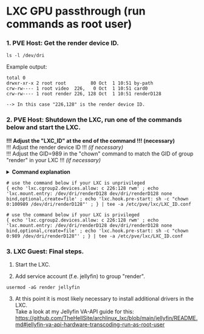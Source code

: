 # LXC GPU passthrough (run commands as root user)

### 1. PVE Host: Get the render device ID.

  ```
  ls -l /dev/dri
  ```

  Example output:
  ```
  total 0
  drwxr-xr-x 2 root root         80 Oct  1 10:51 by-path
  crw-rw---- 1 root video  226,   0 Oct  1 10:51 card0
  crw-rw---- 1 root render 226, 128 Oct  1 10:51 renderD128
  
  --> In this case "226,128" is the render device ID.
  ```

### 2. PVE Host: Shutdown the LXC, run one of the commands below and start the LXC.

  **!!! Adjust the "LXC_ID" at the end of the command !!! (necessary)**\
  !!! Adjust the render device ID !!! *(if necessary)*\
  !!! Adjust the GID=989 in the "chown" command to match the GID of group "render" in your LXC !!! *(if necessary)*

  <details>
  <summary><b>Command explanation</b></summary>
    
    1. Grant the LXC access to the render device of the PVE host.
           lxc.cgroup2.devices.allow: c 226:128 rwm
    2. Mount the render device in the LXC.
           lxc.mount.entry: /dev/dri/renderD128 dev/dri/renderD128 none bind,optional,create=file
    3. Change UID and GID of the render device to root:render on the PVE host during each start of the LXC.
           lxc.hook.pre-start: sh -c "chown 0:100989 /dev/dri/renderD128"
  </details>

  ```
  # use the command below if your LXC is unprivileged
  { echo 'lxc.cgroup2.devices.allow: c 226:128 rwm' ; echo 'lxc.mount.entry: /dev/dri/renderD128 dev/dri/renderD128 none bind,optional,create=file' ; echo 'lxc.hook.pre-start: sh -c "chown 0:100989 /dev/dri/renderD128"' ; } | tee -a /etc/pve/lxc/LXC_ID.conf
  
  # use the command below if your LXC is privileged
  { echo 'lxc.cgroup2.devices.allow: c 226:128 rwm' ; echo 'lxc.mount.entry: /dev/dri/renderD128 dev/dri/renderD128 none bind,optional,create=file' ; echo 'lxc.hook.pre-start: sh -c "chown 0:989 /dev/dri/renderD128"' ; } | tee -a /etc/pve/lxc/LXC_ID.conf
  ```

### 3. LXC Guest: Final steps.

  1. Start the LXC.

  2. Add service account (f.e. jellyfin) to group "render".

  ```
  usermod -aG render jellyfin
  ```

  3. At this point it is most likely necessary to install additional drivers in the LXC.  
  Take a look at my Jellyfin VA-API guide for this: https://github.com/TheHellSite/archlinux_lxc/blob/main/jellyfin/README.md#jellyfin-va-api-hardware-transcoding-run-as-root-user
